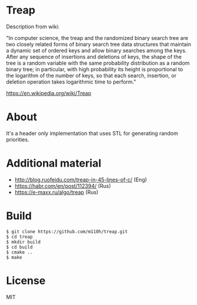 # Treap

Description from wiki:

"In computer science, the treap and the randomized binary search tree are two closely related forms of binary search tree data structures that maintain a dynamic set of ordered keys and allow binary searches among the keys. After any sequence of insertions and deletions of keys, the shape of the tree is a random variable with the same probability distribution as a random binary tree; in particular, with high probability its height is proportional to the logarithm of the number of keys, so that each search, insertion, or deletion operation takes logarithmic time to perform."

https://en.wikipedia.org/wiki/Treap

# About

It's a header only implementation that uses STL for generating random priorities.

# Additional material

* http://blog.ruofeidu.com/treap-in-45-lines-of-c/ (Eng)
* https://habr.com/en/post/112394/ (Rus)
* https://e-maxx.ru/algo/treap (Rus)

# Build

```
$ git clone https://github.com/m110h/treap.git
$ cd treap
$ mkdir build
$ cd build
$ cmake ..
$ make
```

# License

MIT
